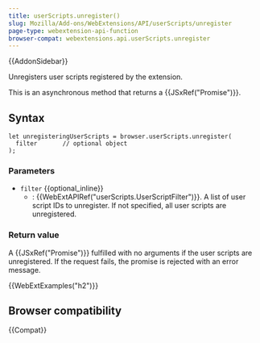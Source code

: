 ```yaml
---
title: userScripts.unregister()
slug: Mozilla/Add-ons/WebExtensions/API/userScripts/unregister
page-type: webextension-api-function
browser-compat: webextensions.api.userScripts.unregister
---
```


{{AddonSidebar}}

Unregisters user scripts registered by the extension.

This is an asynchronous method that returns a {{JSxRef("Promise")}}.

## Syntax

```js-nolint
let unregisteringUserScripts = browser.userScripts.unregister(
  filter       // optional object
);
```

### Parameters

- `filter` {{optional_inline}}
  - : {{WebExtAPIRef("userScripts.UserScriptFilter")}}. A list of user script IDs to unregister. If not specified, all user scripts are unregistered.

### Return value

A {{JSxRef("Promise")}} fulfilled with no arguments if the user scripts are unregistered. If the request fails, the promise is rejected with an error message.

{{WebExtExamples("h2")}}

## Browser compatibility

{{Compat}}
